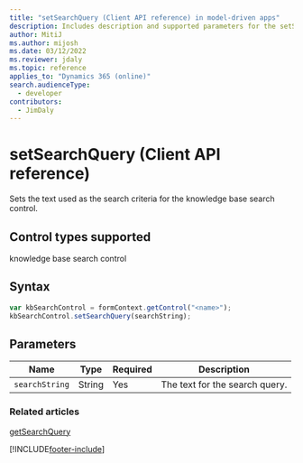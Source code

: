 ```yaml
---
title: "setSearchQuery (Client API reference) in model-driven apps"
description: Includes description and supported parameters for the setSearchQuery method.
author: MitiJ
ms.author: mijosh
ms.date: 03/12/2022
ms.reviewer: jdaly
ms.topic: reference
applies_to: "Dynamics 365 (online)"
search.audienceType: 
  - developer
contributors:
  - JimDaly
---
```

# setSearchQuery (Client API reference)

Sets the text used as the search criteria for the knowledge base search control.

## Control types supported

knowledge base search control

## Syntax

```JavaScript
var kbSearchControl = formContext.getControl("<name>");
kbSearchControl.setSearchQuery(searchString);
```

## Parameters

|Name | Type | Required | Description|
|----|----|----|----|
|`searchString` |String |Yes|The text for the search query.| 

### Related articles

[getSearchQuery](getSearchQuery.md)

[!INCLUDE[footer-include](../../../../../includes/footer-banner.md)]
